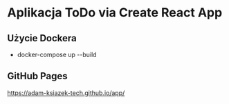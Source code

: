 # Aplikacja ToDo via Create React App

## Użycie Dockera

- docker-compose up --build

## GitHub Pages

https://adam-ksiazek-tech.github.io/app/

